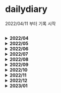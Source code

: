 # dailydiary
2022/04/11 부터 기록 시작

## 
<details>
  <summary><b>2022/04</b></summary>
  <div markdown="1">

|날짜|내용|비고
|------|------------------------------|---------------|
|2022/04/11|JPA : 영속성 컨텍스트 공부|관련 링크 : https://ajdahrdl.tistory.com/210|
|2022/04/12|JPA : 플러시, 준영속 상태 공부|관련 링크 : https://ajdahrdl.tistory.com/211|
|2022/04/13|JPA : 객체와 엔티티 매핑 공부|관련 링크 : https://ajdahrdl.tistory.com/212|
|2022/04/14|BAEKJOON : 17144번 풀이|관련 링크 : https://ajdahrdl.tistory.com/214|
|2022/04/15|BAEKJOON : 14500번 풀이|관련 링크 : https://ajdahrdl.tistory.com/215|
|2022/04/16|JPA : 기본키 매핑 및 Sequence 전략 공부|관련 링크 : https://ajdahrdl.tistory.com/213|
|2022/04/17|JPA : 연관관계 매핑 기초|관련 링크 : https://ajdahrdl.tistory.com/217||2022/04/18|JPA : 다양한 연관관계 매핑 공부|관련 링크 : https://ajdahrdl.tistory.com/219|
|2022/04/19|JPA : 상속 관계 매핑 공부|관련 링크 : https://ajdahrdl.tistory.com/220|
|2022/04/20|JPA : 프록시와 연관관계 관리 공부</br>(프록시, 즉시로딩 지연로딩, CASCADE, 고아상태)|관련 링크 : https://ajdahrdl.tistory.com/221|
|2022/04/21|워크숍 행사 참여||
|2022/04/22|워크숍 행사 참여||
|2022/04/23|JPA : 기본 값 타입 공부|관련 링크 : https://ajdahrdl.tistory.com/222|
|2022/04/24|JPA : 임베디드 값 타입|관련 링크 : https://ajdahrdl.tistory.com/222|
|2022/04/25|JPA : 값 타입 컬렉션 공부</br>BAEKJOON : 16236번 풀이|관련 링크 : https://ajdahrdl.tistory.com/223|
|2022/04/26|JPA : 다양한 쿼리를 이용한 조회 방법 공부|관련 링크 : https://ajdahrdl.tistory.com/224|
|2022/04/27|JPA : JPQL, 프로젝션|관련 링크 : https://ajdahrdl.tistory.com/225|
|2022/04/28|JPA : JPQL 페이징, 조인 공부|관련 링크 : https://ajdahrdl.tistory.com/225|
|2022/04/29|BAEKJOON : 14499번 풀이|관련 링크 : https://ajdahrdl.tistory.com/226|
|2022/04/30|JPA : JPQL 서브쿼리, 다양한 타입 표현 공부|관련 링크 : https://ajdahrdl.tistory.com/225|
  <div>
</details>
<details>
  <summary><b>2022/05</b></summary>
  <div markdown="1">

|날짜|내용|비고
|------|------------------------------|---------------|
|2022/05/01|JPA : 조건식 및 함수 공부|https://ajdahrdl.tistory.com/215|
|2022/05/02|JPA : 경로표현식 및 패치조인 공부|https://ajdahrdl.tistory.com/227|
|2022/05/03|JPA : 패치조인 공부|https://ajdahrdl.tistory.com/227|
|2022/05/04|JPA : 다형성 쿼리, 엔티티 직접 사용 방법, Named 쿼리, 벌크 연산 공부|https://ajdahrdl.tistory.com/227|
|2022/05/05|BAEKJOON : 1012번 풀이|https://ajdahrdl.tistory.com/228|
|2022/05/06|Withus : JPA 세팅 및 샘플 테스트-1||
|2022/05/07|Withus : JPA 세팅 및 샘플 테스트-2||
|2022/05/08|Withus : 사용자 도메인 JPA로 변경||
|2022/05/09|Withus : 사용자관리(로그인, 회원가입) myBatis → JPA 변환</br>JPA : JPA PK 생성전략 UUID 공부|https://ajdahrdl.tistory.com/229|
|2022/05/10|Java : XML 파싱 시, 주의점 공부|https://ajdahrdl.tistory.com/230|
|2022/05/11|Withus : AWS EC2 오류 및 로그 세팅하기|https://ajdahrdl.tistory.com/231|  
|2022/05/12|Javascript : var, let, const 공부</br>Withus : Email 기능 설정 및 테스트|https://ajdahrdl.tistory.com/232| 
|2022/05/13|Spring : Spring Boot에서 Jasper Reports 적용 방법|https://ajdahrdl.tistory.com/233| 
|2022/05/14|Spring : Spring Boot에서 MongoDB 통신 세팅|https://ajdahrdl.tistory.com/234| 
|2022/05/15|BAEKJOON : 13460번 풀이|https://ajdahrdl.tistory.com/235|
|2022/05/16|SpringBoot : JavaMailSender 공부</br>Withus : 아이디 찾기 기능 추가 (이메일 이용)|https://ajdahrdl.tistory.com/236|
|2022/05/17|BAEKJOON : 14891번 풀이|https://ajdahrdl.tistory.com/237|
|2022/05/18|Javascript : CRLF 관련 JS 오류 공부|https://ajdahrdl.tistory.com/238|
|2022/05/19|SpringBoot : MimeMessageHelper 공부(HTML 인코딩 가능)|https://ajdahrdl.tistory.com/236|
|2022/05/20|Withus : ID, PW찾기 기능 완성본 추가||
|2022/05/21|Withus : 내정보수정 기능 추가 및 dto 수정||
|2022/05/22|Withus : PW 변경 기능 추가||
|2022/05/23|SpringSecurity : 프로젝트 설정 및 전체적인 맥락 공부||
|2022/05/24|송별회 참석||
|2022/05/25|SpringSecurity : 프로젝트 설정 - 2||
|2022/05/26|SpringSecurity : URL에 따른 인증, 인가 설정 ||
|2022/05/27|BAEKJOON : 14719번 풀이|https://ajdahrdl.tistory.com/239|
|2022/05/28|BAEKJOON : 2469번 풀이</br>Java : Runnable Jar files 관련 포스팅 |https://ajdahrdl.tistory.com/240|
|2022/05/29|스프링 입문 - 코드로 배우는 스프링 부트, 웹 MVC, DB 접근 기술 : 1일차 공부</br>SpringSecurity : URL에 따른 인증, 인가 설정 공부 |https://ajdahrdl.tistory.com/244|
|2022/05/30|SpringSecurity : 로그인, 권한처리 공부|https://ajdahrdl.tistory.com/245|
|2022/05/31|SpringSecurity : OAuth2 Google 로그인||
 <div>
</details>

<details>
  <summary><b>2022/06</b></summary>
  <div markdown="1">

|날짜|내용|비고
|------|------------------------------|---------------|
|2022/06/01|SpringSecurity : OAuth2 Google 로그인 및 가입 ||
|2022/06/02|SpringSecurity : OAuth2 Google 로그인 및 가입 복습 및 정리 |https://ajdahrdl.tistory.com/246|
|2022/06/03|SpringSecurity : OAuth2 Facebook 로그인 및 가입 정리 |https://ajdahrdl.tistory.com/247|
|2022/06/04|BAEKJOON : 20055번 풀이 |https://ajdahrdl.tistory.com/248|
|2022/06/05|휴식(여행)||
|2022/06/06|SpringSecurity : OAuth2 Naver 로그인 및 가입 정리 |https://ajdahrdl.tistory.com/249|
|2022/06/07|SpringSecurity : JWT 공부 전 Session과 쿠키의 기본 흐름 및 통신 방식 공부 |https://ajdahrdl.tistory.com/250|
|2022/06/08|SpringSecurity : JWT 공부 전 CIA, RSA 공부 |https://ajdahrdl.tistory.com/250|
|2022/06/09|SpringSecurity : JWT 구조 공부 및 프로젝트 세팅 - 1|https://ajdahrdl.tistory.com/251| 
|2022/06/10|BAEKJOON : 15662번 풀이|https://ajdahrdl.tistory.com/252| 
|2022/06/11|SpringSecurity : JWT 필터 공부 및 프로젝트 세팅 - 2|https://ajdahrdl.tistory.com/251| 
|2022/06/12|BAEKJOON : 10026번 풀이|https://ajdahrdl.tistory.com/253| 
|2022/06/13|휴식(급성장염)|| 
|2022/06/14|postman(개발 시, POST 요청을 테스트할 수 있는 도구) 사용 방법 공부|https://ajdahrdl.tistory.com/255| 
|2022/06/15|SpringSecurity : JWT 임시 토큰 만들어서 인증 확인|https://ajdahrdl.tistory.com/254|     
|2022/06/16|SpringSecurity : 로그인 기능을 필터를 이용해서 구현해보기|https://ajdahrdl.tistory.com/256|   
|2022/06/17|BAEKJOON : 18405번  |https://ajdahrdl.tistory.com/254|  
|2022/06/18|SpringSecurity : 로그인 시, JWT 토큰 생성해서 토큰 반환하기 |https://ajdahrdl.tistory.com/254|      
|2022/06/19|SpringSecurity : 권한 처리 방법 공부|https://ajdahrdl.tistory.com/258| 
|2022/06/20|Withus : Spring Security로 로그인 기능 추가 중(스프링 시큐리티 설정 및 커스텀 필터로 확인) ||     
|2022/06/21|Withus : Spring Security로 로그인 기능 추가 중(스프링 시큐리티 설정 및 커스텀 필터 적용중) ||     
|2022/06/22|Spring Security 삽질 중...||     
|2022/06/23|BAEKJOON : 17609번 풀이 |https://ajdahrdl.tistory.com/259|  
|2022/06/24|Spring Security 삽질 중...2 ||  
|2022/06/25|Withus : Spring Security JSON 로그인 성공(CORS 관련 이슈) ||  
|2022/06/26|Withus : Spring Security 로그인. 비밀번호 및 계정 정보 매칭되도록 추가 ||  
|2022/06/27|Withus : Spring Security 권한 설정 및 URL에 따른 권한 확인 로직 추가 ||  
|2022/06/28|Withus : Spring Security  로그아웃 설정 완료 (로그아웃 후 자꾸 로그인 로직 타는 오류 수정) ||  
|2022/06/29|Withus : Oauth2 로그인 구현(구글, 네이버) ||  
|2022/06/30|Withus : Oauth2 로그인 구현(카카오) ||  
  <div>
</details>

<details>
  <summary><b>2022/07</b></summary>
  <div markdown="1">

|날짜|내용|비고
|------|------------------------------|---------------|
|2022/07/01|Withus Backend(Spring Boot) : 로그인, 로그아웃, 로그인 실패 결과 값 JSON으로 리턴하기 ||
|2022/07/02|Withus Frontend(React) : Spring Security 관련 설정 및 Oauth2 설정 ||
|2022/07/03|Withus Frontend(React) : axios로 Oauth2 링크 호출 시 CORS오류 해결 중.. ||
|2022/07/04|Withus : Spring Security 설정 방법 정리 1 |https://ajdahrdl.tistory.com/260|
|2022/07/05|Spring Security에서 커스텀 필터 설정 시 CORS 관련 문제 해결 |https://ajdahrdl.tistory.com/261|
|2022/07/06|Oauth2 front로 redirect 방법  |https://ajdahrdl.tistory.com/261|
|2022/07/07|Oauth2 front로 redirect 성공!  ||
|2022/07/08|Withus Frontend : outh2 설정 및 권한 체크용 확인 페이지 생성  ||
|2022/07/09|BAEKJON : 12100번 테케 다 통과임에도 불구 실패 확인중  ||
|2022/07/10|Withus Backend : JWT 토큰 발급 및 검증 로직 생성  ||
|2022/07/11|Withus Front : React에서 쿠키 사용 방법 공부||
|2022/07/12|Withus Backend : JWT토큰을 쿠키로 관리하되, 백엔드에서 쿠키로 넣어주고 로그아웃 시, 쿠키를 삭제하도록 함. </br>Oauth2 로그인 시에도 JWT 토큰 발급하도록 수정||
|2022/07/13|BAEKJOON : 12100번 풀이 |https://ajdahrdl.tistory.com/262| 
|2022/07/14|BAEKJOON : 16234번 풀이중.. ||
|2022/07/15|BAEKJOON : 16234번 풀이 |https://ajdahrdl.tistory.com/263|  
|2022/07/16|Withus : Spring Security 로그인 로직 거의 구현완료(권한 처리만 남음) || 
|2022/07/17|Spring Security 권한 관리 및 처리 방법 공부 || 
|2022/07/18|Withus : 권한 처리 완료 || 
|2022/07/19|Withus : Spring Security 정리 및 블로그에 기록 |https://ajdahrdl.tistory.com/264| 
|2022/07/20|MongoDB With Node.js : MongoDB 설치 및 개요 |https://ajdahrdl.tistory.com/265| 
|2022/07/21|MongoDB With Node.js : DB생성 및 컬렉션 생성 (데이터 넣고 조회 그리고 _id에 대해서 확인) |https://ajdahrdl.tistory.com/266| 
|2022/07/22|BAEKJOON : 2470번 풀이|https://ajdahrdl.tistory.com/267| 
|2022/07/23|MongoDB With Node.js : MongoDB데이터 간단하게 조작해보기 |https://ajdahrdl.tistory.com/266| 
|2022/07/24|MongoDB With Node.js : Node.js 환경 세팅 및 확인 |https://ajdahrdl.tistory.com/268| 
|2022/07/25|MongoDB With Node.js : Node.js 환경 세팅 및 REST API 만들기 |https://ajdahrdl.tistory.com/268| 
|2022/07/26|MongoDB With Node.js : Node.js 환경 세팅 및 REST API 만들기 |https://ajdahrdl.tistory.com/269| 
|2022/07/27|MongoDB With Node.js : Node.js 동기 & 비동기 프로그래밍 공부</br>동기 프로그래밍 방법인 Callback, Promise, Await 공부  |https://ajdahrdl.tistory.com/270| 
|2022/07/28|MongoDB With Node.js : Mongoose Connection 맺기 & Node.js에서 Schema 정의해보기  |https://ajdahrdl.tistory.com/271| 
|2022/07/29|BAEKJOON : 10816번 풀이 |https://ajdahrdl.tistory.com/272|  
|2022/07/30|휴식||  
|2022/07/31|휴식||
  <div>
</details>

<details>
  <summary><b>2022/08</b></summary>
  <div markdown="1">

|날짜|내용|비고
|------|------------------------------|---------------|
|2022/08/01|MongoDB With Node.js : Mongoose CRUD 해보기  |https://ajdahrdl.tistory.com/271| 
|2022/08/02|MongoDB With Node.js : Mongoose debug 및 수정 시, schema 제약조건 체크하도록, Node.js에서 라우터    |https://ajdahrdl.tistory.com/271| 
|2022/08/03|MongoDB With Node.js : Board 조작 API 생성|https://ajdahrdl.tistory.com/273| 
|2022/08/04|BAEKJOON : 2636번 풀이 |https://ajdahrdl.tistory.com/274| 
|2022/08/05|MongoDB With Node.js : Comment 조작 API 생성(Comment는 포스팅 X) 및 라우터 안의 라우터 파라미터 받는 방법, 리팩토링 |https://ajdahrdl.tistory.com/273| 
|2022/08/06|BAEKJOON : 2589번 풀이 |https://ajdahrdl.tistory.com/275| 
|2022/08/07|BAEKJOON : 2146번 풀이 |https://ajdahrdl.tistory.com/276| 
|2022/08/08|오라클 장애로 인한 야간 작업|| 
|2022/08/09|오라클 장애 및 솔루션 반영으로 인한 야간 작업|| 
|2022/08/10|MongoDB With Node.js : faker.js 사용 방법 공부 |https://ajdahrdl.tistory.com/277|
|2022/08/11|BAEKJOON : 2206번 풀이 |https://ajdahrdl.tistory.com/278| 
|2022/08/12|MongoDB With Node.js : axios 및 기초적인 호출, 이 호출에 대한 문제점(N+1)공부 |https://ajdahrdl.tistory.com/277|
|2022/08/13|MongoDB With Node.js : populate 사용 방법 공부 |https://ajdahrdl.tistory.com/277|
|2022/08/14|MongoDB With Node.js : Board 안에 comment, user 스키마 정의해보기 |https://ajdahrdl.tistory.com/279|
|2022/08/15|MongoDB With Node.js : user, comment 수정 시, Board도 수정되도록 |https://ajdahrdl.tistory.com/279|
|2022/08/16|MongoDB With Node.js : user, comment 삭제 시, 다른 컬렉션에서도 반영되도록 |https://ajdahrdl.tistory.com/279|
|2022/08/17|MongoDB With Node.js : 내장? 별도? 관계 설계 시 유의점 |https://ajdahrdl.tistory.com/279|
|2022/08/18|MongoDB With Node.js : Index |https://ajdahrdl.tistory.com/280|
|2022/08/20|BAEKJOON : 5052번 풀이 |https://ajdahrdl.tistory.com/281| 
|2022/08/21|MongoDB With Node.js : Index, 복합키, 페이징, 분포도  |https://ajdahrdl.tistory.com/280|
|2022/08/22|MongoDB With Node.js : mongoose를 이용한 Index 생성, text Index, Nesting  |https://ajdahrdl.tistory.com/281|
|2022/08/23|MongoDB With Node.js : Transaction 사용방법 및 유의점  |https://ajdahrdl.tistory.com/282|
|2022/08/24|MongoDB With Node.js : env 및 pm2 공부  ||
|2022/08/25|MongoDB With Node.js : 도메인 등록, SSL, 배포, postman 환경변수 등록방법  |https://ajdahrdl.tistory.com/283|
|2022/08/26|MongoDB With Node.js : 강의 마무리 공부  ||
|2022/08/27|BAEKJOON : 14725번 풀이 |https://ajdahrdl.tistory.com/284| 
|2022/08/28|BAEKJOON : 1991번 풀이 |https://ajdahrdl.tistory.com/285| 
|2022/08/29|Effective Java : 생성자 대신 정적팩토리메서드를 고려하자 |https://ajdahrdl.tistory.com/286| 
|2022/08/30|Effective Java : 생성자, 정적팩토리메서드에 매개변수가 많다면 빌더패턴을 고려하자 |https://ajdahrdl.tistory.com/287| 
|2022/08/31|Effective Java : 아이템 3. private 생성자나 열거 타입으로 싱글턴임을 보장하라.</br>아이템 4. 인스턴스화를 막으려거든 private 생성자를 사용하라  |https://ajdahrdl.tistory.com/288</br>https://ajdahrdl.tistory.com/289| 
  <div>
</details>

<details>
  <summary><b>2022/09</b></summary>
  <div markdown="1">

|날짜|내용|비고
|------|------------------------------|---------------|
|2022/09/01|Effective Java : 아이템 5. 자원을 직접 명시하지 말고 의존 객체 주입을 사용하라 |https://ajdahrdl.tistory.com/290| 
|2022/09/02|Effective Java : 아이템 6. 불필요한 객체 생성을 피하라 |https://ajdahrdl.tistory.com/291| 
|2022/09/03|BAEKJOON : 9934번 풀이 |https://ajdahrdl.tistory.com/292| 
|2022/09/04|BAEKJOON : 11725번 풀이 |https://ajdahrdl.tistory.com/293| 
|2022/09/05|Effective Java : 아이템 7. 다 쓴 객체 참조를 해제하라 |https://ajdahrdl.tistory.com/294| 
|2022/09/06|Effective Java : 아이템 8. finalizer와 cleaner 사용을 피하라 |https://ajdahrdl.tistory.com/295| 
|2022/09/07|Effective Java : 아이템 9. try-finally보다는 try-with-resources를 사용하라 |https://ajdahrdl.tistory.com/296| 
|2022/09/08|BAEKJOON : 1406번 풀이 |https://ajdahrdl.tistory.com/298| 
|2022/09/11|Effective Java : 아이템 10. equals는 일반 규약을 지켜 재정의하라 |https://ajdahrdl.tistory.com/297| 
|2022/09/12|Effective Java : 아이템 11. equals를 재정의하려거든 hashCode도 재정의하라 |https://ajdahrdl.tistory.com/299| 
|2022/09/13|Effective Java : 아이템 12. toString을 항상 재정의하라 |https://ajdahrdl.tistory.com/300| 
|2022/09/14|Effective Java : 아이템 13. clone 재정의는 주의해서 진행하라 |https://ajdahrdl.tistory.com/301| 
|2022/09/15|Effective Java : 아이템 14. Comparable을 구현할지 고려하라 |https://ajdahrdl.tistory.com/302| 
|2022/09/16|Effective Java : 아이템 15. 클래스와 멤버의 접근 권한을 최소화하라 |https://ajdahrdl.tistory.com/303|
|2022/09/17|BAEKJOON : 1181번 풀이 |https://ajdahrdl.tistory.com/305| 
|2022/09/18|BAEKJOON : 2583번 풀이 |https://ajdahrdl.tistory.com/306| 
|2022/09/19|Effective Java : 아이템 16. public 클래스에서는 public 필드가 아닌 접근자 메서드를 사용하라 |https://ajdahrdl.tistory.com/304|
|2022/09/20|Effective Java : 아이템 17. 변경 가능성을 최소화하라 |https://ajdahrdl.tistory.com/307|
|2022/09/21|BAEKJOON : 1541번 풀이 |https://ajdahrdl.tistory.com/309| 
|2022/09/22|Effective Java : 아이템 18. 상속보다는 컴포지션을 사용하라 |https://ajdahrdl.tistory.com/308|
|2022/09/23|개발환경세팅 ||
|2022/09/24|BAEKJOON : 5397번 풀이 |https://ajdahrdl.tistory.com/311| 
|2022/09/25|BAEKJOON : 1325번 풀이 |https://ajdahrdl.tistory.com/312| 
|2022/09/26|Effective Java : 아이템 19. 상속을 고려해 설계하고 문서화하라. 그러지 않았다면 상속을 금지하라 |https://ajdahrdl.tistory.com/310|
|2022/09/27|Effective Java : 아이템 20. 추상 클래스보다는 인터페이스를 우선하라 |https://ajdahrdl.tistory.com/313|
|2022/09/28|Effective Java : 아이템 21. 인터페이스는 구현하는 쪽을 생각해 설계하라 |https://ajdahrdl.tistory.com/314|
|2022/09/29|Effective Java : 아이템 22. 인터페이스는 타입을 정의하는 용도로만 사용하라 |https://ajdahrdl.tistory.com/315|
|2022/09/30|Effective Java : 아이템 23. 태그 달린 클래스보다는 클래스 계층구조를 활용하라 |https://ajdahrdl.tistory.com/316|
  <div>
</details>

<details>
  <summary><b>2022/10</b></summary>
  <div markdown="1">

|날짜|내용|비고
|------|------------------------------|---------------|
|2022/10/01|Programmers : 성격 유형 검사하기  |https://ajdahrdl.tistory.com/317|
|2022/10/02|Programmers : 두 큐 합 같게 만들기  |https://ajdahrdl.tistory.com/318|
|2022/10/03|BAEKJOON : 1753번 풀이(다익스트라 복습)||
|2022/10/04|Effective Java : 아이템 24. 멤버 클래스는 되도록 static으로 만들라 |https://ajdahrdl.tistory.com/319|
|2022/10/05|Effective Java : 아이템 25. 톱레벨 클래스는 한 파일에 하나만 담으라 |https://ajdahrdl.tistory.com/320|
|2022/10/06|Effective Java : 아이템 26. 로 타입은 사용하지 말라 |https://ajdahrdl.tistory.com/321|
|2022/10/07|Effective Java : 아이템 27. 비검사 경고를 제거하라 |https://ajdahrdl.tistory.com/322|
|2022/10/08|BAEKJOON : 18352번 풀이|https://ajdahrdl.tistory.com/323|
|2022/10/09|BAEKJOON : 10282번 풀이|https://ajdahrdl.tistory.com/324|
|2022/10/10|Programmers : 등산코스정하기|https://ajdahrdl.tistory.com/325|
|2022/10/11|Effective Java : 아이템 28. 배열보다는 리스트를 사용하라 |https://ajdahrdl.tistory.com/326|
|2022/10/12|Effective Java : 아이템 29. 이왕이면 제네릭 타입으로 만들라 |https://ajdahrdl.tistory.com/327|
|2022/10/13|Effective Java : 아이템 30. 이왕이면 제네릭 메서드로 만들라 |https://ajdahrdl.tistory.com/328|
|2022/10/14|BAEKJOON : 14938번 풀이|https://ajdahrdl.tistory.com/329|
|2022/10/15|BAEKJOON : 6087번 풀이|https://ajdahrdl.tistory.com/330|
|2022/10/16|BAEKJOON : 1719번 풀이|https://ajdahrdl.tistory.com/331|
|2022/10/17|Effective Java : 아이템 31. 한정적 와일드카드를 사용해 API 유연성을 높여라 |https://ajdahrdl.tistory.com/332|
|2022/10/18|Effective Java : 아이템 32. 제네릭과 가변인수를 함께 쓸 때는 신중하라 |https://ajdahrdl.tistory.com/333|
|2022/10/19|Effective Java : 아이템 33. 타입 안전 이종 컨테이너를 고려하라 |https://ajdahrdl.tistory.com/334|
|2022/10/21|Effective Java : 아이템 34. int 상수 대신 열거 타입을 사용하라 |https://ajdahrdl.tistory.com/335|
|2022/10/22|BAEKJOON : 11724번 풀이|https://ajdahrdl.tistory.com/336|
|2022/10/23|BAEKJOON : 1987번 풀이|https://ajdahrdl.tistory.com/337|
|2022/10/24|Effective Java : 아이템 35. ordinal 메서드 대신 인스턴스 필드를 사용하라</br>Effective Java : 아이템 36. 비트 필드 대신 EnumSet을 사용하라|https://ajdahrdl.tistory.com/338</br>https://ajdahrdl.tistory.com/339|
|2022/10/25|Effective Java : 아이템 37. ordinal 인덱싱 대신 EnumMap을 사용하라|https://ajdahrdl.tistory.com/340|
|2022/10/26|Effective Java : 아이템 38. 확장할 수 있는 열거 타입이 필요하면 인터페이스를 사용하라|https://ajdahrdl.tistory.com/341|
|2022/10/27|Effective Java : 아이템 39. 명명 패턴보다 애너테이션을 사용하라|https://ajdahrdl.tistory.com/342|
|2022/10/28|Effective Java : 아이템 40. @Override 애너테이션을 일관되게 사용하라|https://ajdahrdl.tistory.com/343|
|2022/10/30|BAEKJOON : 1520번 풀이<br/>BAEKJOON : 11279번 풀이|https://ajdahrdl.tistory.com/344<br/>https://ajdahrdl.tistory.com/345|
|2022/10/31|Effective Java : 아이템 41. 정의하려는 것이 타입이라면 마커 인터페이스를 사용하라|https://ajdahrdl.tistory.com/346|
  <div>
</details>

<details>
  <summary><b>2022/11</b></summary>
  <div markdown="1">

|날짜|내용|비고
|------|------------------------------|---------------|
|2022/11/01|Effective Java : 아이템 42. 익명 클래스보다는 람다를 사용하라|https://ajdahrdl.tistory.com/348|
|2022/11/02|Effective Java : 아이템 43. 람다보다는 메서드 참조를 사용하라|https://ajdahrdl.tistory.com/349|
|2022/11/03|Effective Java : 아이템 44. 표준 함수형 인터페이스를 사용하라|https://ajdahrdl.tistory.com/350|
|2022/11/04|Effective Java : 아이템 45. 스트림은 주의해서 사용하라|https://ajdahrdl.tistory.com/351|
|2022/11/05|BAEKJOON : 1003번 재풀이||
|2022/11/06|BAEKJOON : 2839번 풀이|https://ajdahrdl.tistory.com/344<br/>https://ajdahrdl.tistory.com/352|
|2022/11/07|Effective Java : 아이템 46. 스트림에서는 부작용 없는 함수를 사용하라|https://ajdahrdl.tistory.com/353|
|2022/11/08|Effective Java : 아이템 47. 반환 타입으로는 스트림보다 컬렉션이 낫다.|https://ajdahrdl.tistory.com/354|
|2022/11/09|Effective Java : 아이템 48. 스트림 병렬화는 주의해서 적용하라|https://ajdahrdl.tistory.com/355|
|2022/11/10|Effective Java : 아이템 49. 매개변수가 유효한지 검사하라|https://ajdahrdl.tistory.com/356|
|2022/11/11|Effective Java : 아이템 50. 적시에 방어적 복사본을 만들라|https://ajdahrdl.tistory.com/357|
|2022/11/12|BAEKJOON : 2193번 풀이|https://ajdahrdl.tistory.com/358|
|2022/11/13|BAEKJOON : 11727번 풀이|https://ajdahrdl.tistory.com/359|
|2022/11/14|Effective Java : 아이템 51. 메서드 시그니처를 신중히 설계하라|https://ajdahrdl.tistory.com/360|
|2022/11/15|Effective Java : 아이템 52. 다중정의는 신중히 사용하라|https://ajdahrdl.tistory.com/361|
|2022/11/16|Effective Java : 아이템 53. 가변인수는 신중히 사용하라|https://ajdahrdl.tistory.com/362|
|2022/11/17|Effective Java : 아이템 54. null이 아닌, 빈 컬렉션이나 배열을 반환하라|https://ajdahrdl.tistory.com/363|
|2022/11/18|Effective Java : 아이템 55. 옵셔널 반환은 신중히 하라|https://ajdahrdl.tistory.com/364|
|2022/11/19|BAEKJOON : 3055번 풀이|https://ajdahrdl.tistory.com/365|
|2022/11/20|BAEKJOON : 4949번 풀이|https://ajdahrdl.tistory.com/366|
|2022/11/21|Effective Java : 아이템 56. 공개된 API 요소에는 항상 문서화 주석을 작성하라|https://ajdahrdl.tistory.com/367|
|2022/11/22|Effective Java : 아이템 57. 지역변수의 범위를 최소화하라|https://ajdahrdl.tistory.com/368|
|2022/11/23|Effective Java : 아이템 58. 전통적인 for 문보다는 for-each 문을 사용하라|https://ajdahrdl.tistory.com/369|
|2022/11/24|Effective Java : 아이템 59. 라이브러리를 익히고 사용하라|https://ajdahrdl.tistory.com/370|
|2022/11/25|Effective Java : 아이템 60. 정확한 답이 필요하다면 float와 double은 피하라|https://ajdahrdl.tistory.com/371|
|2022/11/26|BAEKJOON : 1937번 풀이|https://ajdahrdl.tistory.com/372|
|2022/11/27|BAEKJOON : 1103번 풀이|https://ajdahrdl.tistory.com/373|
|2022/11/28|Effective Java : 아이템 61. 박싱된 기본 타입보다는 기본 타입을 사용하라|https://ajdahrdl.tistory.com/374|
|2022/11/29|Effective Java : 아이템 62. 다른 타입이 적절하다면 문자열 사용을 피하라|https://ajdahrdl.tistory.com/375|
|2022/11/30|Effective Java : 아이템 63. 문자열 연결은 느리니 주의하라<br />Effective Java : 아이템 64. 객체는 인터페이스를 사용해 참조하라|https://ajdahrdl.tistory.com/376<br />https://ajdahrdl.tistory.com/377|
  <div>
</details>

<details>
  <summary><b>2022/12</b></summary>
  <div markdown="1">

|날짜|내용|비고
|------|------------------------------|---------------|
|2022/12/01|Effective Java : 아이템 65. 리플렉션보다는 인터페이스를 사용하라|https://ajdahrdl.tistory.com/378|
|2022/12/02|Effective Java : 아이템 66. 네이티브 메서드는 신중히 사용하라|https://ajdahrdl.tistory.com/379|
|2022/12/03|BAEKJOON : 1182번 풀이|https://ajdahrdl.tistory.com/380|
|2022/12/04|BAEKJOON : 18111번 풀이|https://ajdahrdl.tistory.com/381|
|2022/12/05|Effective Java : 아이템 67. 최적화는 신중히 하라|https://ajdahrdl.tistory.com/382|
|2022/12/06|Effective Java : 아이템 68. 일반적으로 통용되는 명명 규칙을 따르라|https://ajdahrdl.tistory.com/383|
|2022/12/07|Effective Java : 아이템 69. 예외는 진짜 예외 상황에만 사용하라|https://ajdahrdl.tistory.com/384|
|2022/12/08|Effective Java : 아이템 70. 복구할 수 있는 상황에는 검사 예외를, 프로그래밍 오류에는 런타임 예외를 사용하라|https://ajdahrdl.tistory.com/385|
|2022/12/09|BAEKJOON : 1202번 풀이|https://ajdahrdl.tistory.com/386|
|2022/12/10|BAEKJOON : 1744번 풀이|https://ajdahrdl.tistory.com/387|
|2022/12/11|BAEKJOON : 11497번 풀이|https://ajdahrdl.tistory.com/388|
|2022/12/12|Effective Java : 아이템 71. 필요 없는 검사 예외 사용은 피하라|https://ajdahrdl.tistory.com/389|
|2022/12/13|Effective Java : 아이템 72. 표준 예외를 사용하라|https://ajdahrdl.tistory.com/390|
|2022/12/14|Effective Java : 아이템 73. 추상화 수준에 맞는 예외를 던지라<br/>Effective Java : 아이템 74. 메서드가 던지는 모든 예외를 문서화하라|https://ajdahrdl.tistory.com/391<br/>https://ajdahrdl.tistory.com/392|
|2022/12/15|Effective Java : 아이템 75. 예외의 상세 메시지에 실패 관련 정보를 담으라.|https://ajdahrdl.tistory.com/393|
|2022/12/16|Effective Java : 아이템 76. 가능한 한 실패 원자적으로 만들라<br/>Effective Java : 아이템 77. 예외를 무시하지 말라|https://ajdahrdl.tistory.com/394<br/>https://ajdahrdl.tistory.com/395|
|2022/12/17|BAEKJOON : 11403번 풀이|https://ajdahrdl.tistory.com/396|
|2022/12/19|Effective Java : 아이템 78. 공유 중인 가변 데이터는 동기화해 사용하라|https://ajdahrdl.tistory.com/397|
|2022/12/20|Effective Java : 아이템 79. 과도한 동기화는 피하라|https://ajdahrdl.tistory.com/398|
|2022/12/21|Effective Java : 아이템 80. 스레드보다는 실행자, 태스크, 스트림을 이용하라|https://ajdahrdl.tistory.com/399|
|2022/12/22|Effective Java : 아이템 81. wait와 notify보다는 동시성 유틸리티를 애용하라|https://ajdahrdl.tistory.com/400|
|2022/12/23|Effective Java : 아이템 82. 스레드 안정성 수준을 문서화하라|https://ajdahrdl.tistory.com/401|
|2022/12/24|BAEKJOON : 2638번 풀이|https://ajdahrdl.tistory.com/402|
|2022/12/25|생일 겸 크리스마스 휴식~~~😎||
|2022/12/26|Effective Java : 아이템 83. 지연 초기화는 신중히 사용하라|https://ajdahrdl.tistory.com/403|
|2022/12/27|Effective Java : 아이템 84. 프로그램의 동작을 스레드 스케줄러에 기대지 말라|https://ajdahrdl.tistory.com/404|
|2022/12/28|Effective Java : 아이템 85. 자바 직렬화의 대안을 찾으라|https://ajdahrdl.tistory.com/405|
|2022/12/29|BAEKJOON : 1026번 풀이<br/>BAEKJOON : 2217번 풀이|https://ajdahrdl.tistory.com/406<br/>https://ajdahrdl.tistory.com/407|
|2022/12/30|Effective Java : 아이템 86. Serializable을 구현할지는 신중히 결정하라|https://ajdahrdl.tistory.com/408|
|2022/12/31|BAEKJOON : 9466번 풀이|https://ajdahrdl.tistory.com/409|
  <div>
</details>

<details>
  <summary><b>2023/01</b></summary>
  <div markdown="1">

|날짜|내용|비고
|------|------------------------------|---------------|
|2023/01/01|BAEKJOON : 4963번 풀이|https://ajdahrdl.tistory.com/410|
|2023/01/02|Effective Java : 아이템 87. 커스텀 직렬화 형태를 고려해보라|https://ajdahrdl.tistory.com/411|
|2023/01/03|Effective Java : 아이템 88. readObject 메서드는 방어적으로 작성하라|https://ajdahrdl.tistory.com/412|
|2023/01/04|Effective Java : 아이템 89. 인스턴스 수를 통제해야 한다면 readResolve 보다는 열거 타입을 사용하라|https://ajdahrdl.tistory.com/413|
|2023/01/05|Effective Java : 아이템 90. 직렬화된 인스턴스 대신 직렬화 프록시 사용을 검토하라|https://ajdahrdl.tistory.com/414|
|2023/01/06|실전! 스프링부트와 JPA활용 1 : 프로젝트 세팅|https://github.com/ksm1538/jpashop|
|2023/01/07|BAEKJOON : 9935번 풀이|https://ajdahrdl.tistory.com/416|
|2023/01/08|BAEKJOON : 10799번 풀이|https://ajdahrdl.tistory.com/417|
|2023/01/09|실전! 스프링부트와 JPA활용 1 : thymeleaf & h2(issue) & application.yml Setting|https://ajdahrdl.tistory.com/418|
|2023/01/10|실전! 스프링부트와 JPA활용 1 : JPA 환경 테스트 및 p6spy 추가|https://ajdahrdl.tistory.com/419|
|2023/01/12|실전! 스프링부트와 JPA활용 1 : JPA 기본편 복습 및 엔티티 설계 공부||
|2023/01/13|실전! 스프링부트와 JPA활용 1 : Entity 설계 진행중 ||
|2023/01/14|BAEKJOON : 2493번 풀이|https://ajdahrdl.tistory.com/420|
|2023/01/15|BAEKJOON : 17298번 풀이|https://ajdahrdl.tistory.com/421|
|2023/01/16|실전! 스프링부트와 JPA활용 1 : 엔티티 설계 완료 ||
|2023/01/17|Algorithm : 다익스트라 알고리즘 복습||
|2023/01/18|JPA : 생성 전략 공부 |https://ajdahrdl.tistory.com/422|
|2023/01/19|실전! 스프링부트와 JPA활용 1 : Member Service, Repository, Test ||
|2023/01/20|실전! 스프링부트와 JPA활용 1 : Item Test ||
|2023/01/23|BAEKJOON : 17396번 풀이|https://ajdahrdl.tistory.com/423|
  <div>
</details>
